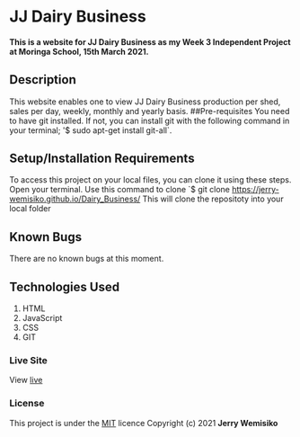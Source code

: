 # JJ Dairy Business
#### This is a website for JJ Dairy Business as my Week 3 Independent Project at Moringa School, 15th March 2021.
## Description
This website enables  one to view JJ Dairy Business production per shed, sales per day, weekly, monthly and yearly basis.
##Pre-requisites
You need to have git installed. If not, you can install git with the following command in your terminal; '$ sudo apt-get install git-all`.
## Setup/Installation Requirements
To access this project on your local files, you can clone it using these steps.
  Open your terminal.
  Use this command to clone `$ git clone https://jerry-wemisiko.github.io/Dairy_Business/
  This will clone the repositoty into your local folder
## Known Bugs
There are no known bugs at this moment.
## Technologies Used
1. HTML
2. JavaScript
3. CSS
4. GIT
### Live Site
View [live](https://jerry-wemisiko.github.io/Dairy_Business/)
### License
This project is under the  [MIT](LICENSE) licence
Copyright (c) 2021 **Jerry Wemisiko**

